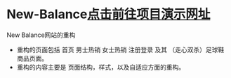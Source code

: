 # New-Balance[点击前往项目演示网址](https://www.404error.top/NewBalance)
New Balance网站的重构
* 重构的页面包括 首页 男士热销 女士热销  注册登录 及其 （走心双杀）足球鞋商品页面。
* 重构的内容主要是 页面结构，样式，以及自适应方面的重构。
